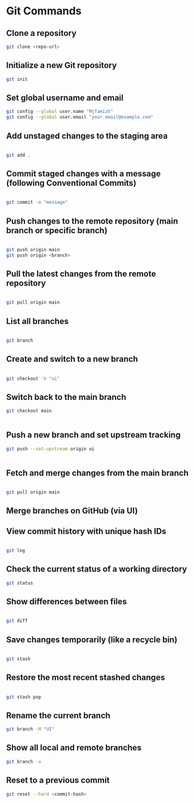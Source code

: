 # Git Commands
## Clone a repository  

  ```bash
git clone <repo-url>   
``` 
  

## Initialize a new Git repository  
  

  ```bash
git init   
```

## Set global username and email 
  ```bash
 git config --global user.name "MjTamizh"  
git config --global user.email "your.email@example.com"    
``` 


## Add unstaged changes to the staging area  

  ```bash
   
git add .  
```

## Commit staged changes with a message (following Conventional Commits)  
  ```bash
   
git commit -m "message"  
```

## Push changes to the remote repository (main branch or specific branch)  
  ```bash
   
git push origin main  
git push origin <branch> 
``` 

## Pull the latest changes from the remote repository  
  ```bash
   
git pull origin main  
```

## List all branches  
  ```bash
   
git branch  
```

## Create and switch to a new branch  
```bash
   
git checkout -b "ui"  
```

## Switch back to the main branch  
  ```bash
git checkout main  
   
```

## Push a new branch and set upstream tracking  
  ```bash
git push --set-upstream origin ui  
   
```

## Fetch and merge changes from the main branch  
  ```bash
   
git pull origin main  

```
## Merge branches on GitHub (via UI)  

## View commit history with unique hash IDs  
  ```bash
   
git log  
```

## Check the current status of a working directory  
  ```bash
git status   
```
  

## Show differences between files 
  ```bash
   
git diff  
``` 

## Save changes temporarily (like a recycle bin)  
  ```bash
   
git stash  
```

## Restore the most recent stashed changes  
  ```bash
   
git stash pop  
```

## Rename the current branch  
  ```bash
git branch -M "UI"   
```
  

## Show all local and remote branches  
  ```bash
git branch -a     
```


## Reset to a previous commit  
  ```bash
git reset --hard <commit-hash>   
```
  
